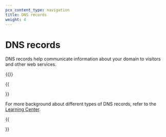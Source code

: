 ```yaml
---
pcx_content_type: navigation
title: DNS records
weight: 4
---
```


# DNS records

DNS records help communicate information about your domain to visitors and other web services.

{{<directory-listing showDescriptions=true >}}

{{<Aside type="note" header="Note:">}}

For more background about different types of DNS records, refer to the [Learning Center](https://www.cloudflare.com/learning/dns/dns-records/).

{{</Aside>}}

